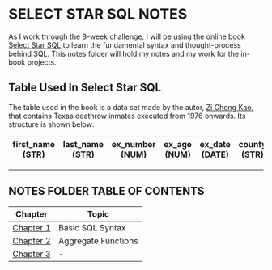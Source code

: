 # SELECT STAR SQL NOTES

As I work through the 8-week challenge, I will be using the online book [Select Star SQL](https://selectstarsql.com/) to learn the fundamental syntax and thought-process behind SQL. This notes folder will hold my notes and my work for the in-book projects. 

## Table Used In Select Star SQL
The table used in the book is a data set made by the autor, [Zi Chong Kao](https://kaomorphism.com/), that contains Texas deathrow inmates executed from 1976 onwards. Its structure is shown below:

| first_name (STR) | last_name (STR) | ex_number (NUM) | ex_age (NUM) | ex_date (DATE) | county (STR) | last_statement (STR) | 
|------------------|-----------------|-----------------|--------------|----------------|--------------|----------------------|

---
## NOTES FOLDER TABLE OF CONTENTS
| Chapter | Topic |
|---------|-------|
| [Chapter 1](https://github.com/r0hankrishnan/8-week-sql/blob/main/Select-Star-SQL-Notes/Chapter-1.md) | Basic SQL Syntax |
| [Chapter 2](https://github.com/r0hankrishnan/8-week-sql/blob/main/Select-Star-SQL-Notes/Chapter-2.md) | Aggregate Functions |
| [Chapter 3](https://github.com/r0hankrishnan/8-week-sql/blob/main/Select-Star-SQL-Notes/Chapter-3.md) | - |
